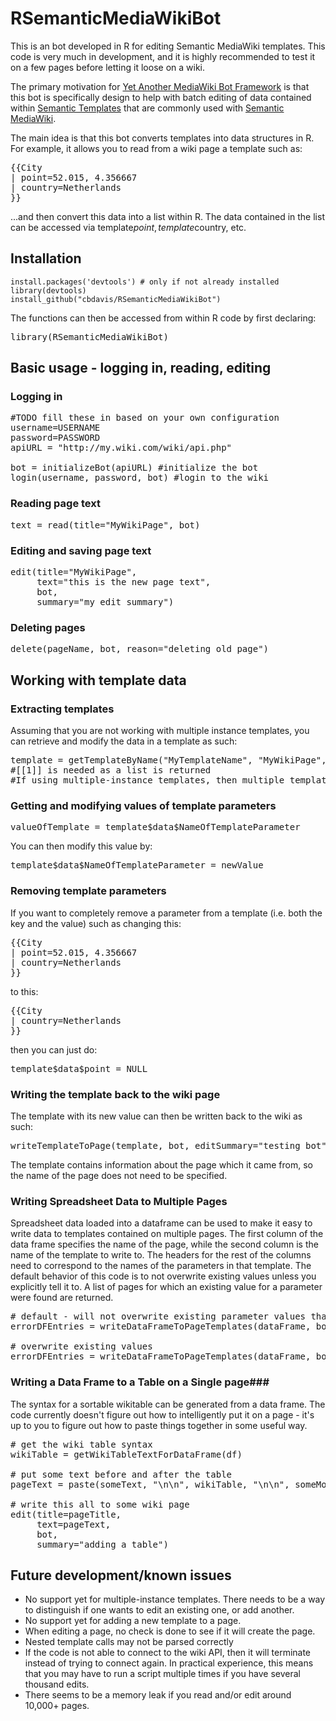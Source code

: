 RSemanticMediaWikiBot
=====================
This is an bot developed in R for editing Semantic MediaWiki templates.  This code is very much in development, and it is highly recommended to test it on a few pages before letting it loose on a wiki.

The primary motivation for <a href="http://en.wikipedia.org/wiki/Wikipedia:Creating_a_bot#Programming_languages_and_libraries">Yet Another MediaWiki Bot Framework</a> is that this bot is specifically design to help with batch editing of data contained within <a href="http://semantic-mediawiki.org/wiki/Help:Semantic_templates">Semantic Templates</a> that are commonly used with <a href="http://semantic-mediawiki.org/">Semantic MediaWiki</a>.

The main idea is that this bot converts templates into data structures in R.  For example, it allows you to read from a wiki page a template such as:
<pre>
{{City
| point=52.015, 4.356667
| country=Netherlands
}}
</pre>

...and then convert this data into a list within R.  The data contained in the list can be accessed via template$point, template$country, etc.

## Installation

```
install.packages('devtools') # only if not already installed
library(devtools)
install_github("cbdavis/RSemanticMediaWikiBot")
```

The functions can then be accessed from within R code by first declaring:
<pre>
library(RSemanticMediaWikiBot)
</pre>

## Basic usage - logging in, reading, editing

### Logging in

<pre>
#TODO fill these in based on your own configuration
username=USERNAME
password=PASSWORD
apiURL = "http://my.wiki.com/wiki/api.php"

bot = initializeBot(apiURL) #initialize the bot
login(username, password, bot) #login to the wiki
</pre>

### Reading page text
<pre>
text = read(title="MyWikiPage", bot) 
</pre>

### Editing and saving page text
<pre>
edit(title="MyWikiPage", 
     text="this is the new page text", 
     bot, 
     summary="my edit summary")
</pre>

### Deleting pages
<pre>
delete(pageName, bot, reason="deleting old page")
</pre>

## Working with template data

### Extracting templates
Assuming that you are not working with multiple instance templates, you can retrieve and modify the data in a template as such:

<pre>
template = getTemplateByName("MyTemplateName", "MyWikiPage", bot)[[1]]
#[[1]] is needed as a list is returned
#If using multiple-instance templates, then multiple templates will be returned
</pre>

### Getting and modifying values of template parameters
<pre>
valueOfTemplate = template$data$NameOfTemplateParameter
</pre>

You can then modify this value by:
<pre>
template$data$NameOfTemplateParameter = newValue
</pre>

### Removing template parameters
If you want to completely remove a parameter from a template (i.e. both the key and the value) such as changing this:
<pre>
{{City
| point=52.015, 4.356667
| country=Netherlands
}}
</pre>
to this:
<pre>
{{City
| country=Netherlands
}}
</pre>
then you can just do:
<pre>
template$data$point = NULL
</pre>

### Writing the template back to the wiki page
The template with its new value can then be written back to the wiki as such:

<pre>
writeTemplateToPage(template, bot, editSummary="testing bot")
</pre>

The template contains information about the page which it came from, so the name of the page does not need to be specified.

### Writing Spreadsheet Data to Multiple Pages
Spreadsheet data loaded into a dataframe can be used to make it easy to write data to templates contained on multiple pages.  The first column of the data frame specifies the name of the page, while the second column is the name of the template to write to.  The headers for the rest of the columns need to correspond to the names of the parameters in that template.  The default behavior of this code is to not overwrite existing values unless you explicitly tell it to.  A list of pages for which an existing value for a parameter were found are returned.

<pre>
# default - will not overwrite existing parameter values that are already set
errorDFEntries = writeDataFrameToPageTemplates(dataFrame, bot, editSummary="what the bot is doing")

# overwrite existing values
errorDFEntries = writeDataFrameToPageTemplates(dataFrame, bot, overWriteConflicts=TRUE, editSummary="what the bot is doing")
</pre>


### Writing a Data Frame to a Table on a Single page###
The syntax for a sortable wikitable can be generated from a data frame.  The code currently doesn't figure out how to intelligently put it on a page - it's up to you to figure out how to paste things together in some useful way.

<pre>
# get the wiki table syntax
wikiTable = getWikiTableTextForDataFrame(df)

# put some text before and after the table
pageText = paste(someText, "\n\n", wikiTable, "\n\n", someMoreText, sep="")
  
# write this all to some wiki page
edit(title=pageTitle,
     text=pageText,
     bot,
     summary="adding a table")
</pre>

## Future development/known issues
<ul>
<li>No support yet for multiple-instance templates.  There needs to be a way to distinguish if one wants to edit an existing one, or add another.
<li>No support yet for adding a new template to a page.
<li>When editing a page, no check is done to see if it will create the page.
<li>Nested template calls may not be parsed correctly
<li>If the code is not able to connect to the wiki API, then it will terminate instead of trying to connect again.  In practical experience, this means that you may have to run a script multiple times if you have several thousand edits.
<li>There seems to be a memory leak if you read and/or edit around 10,000+ pages.
</ul>

